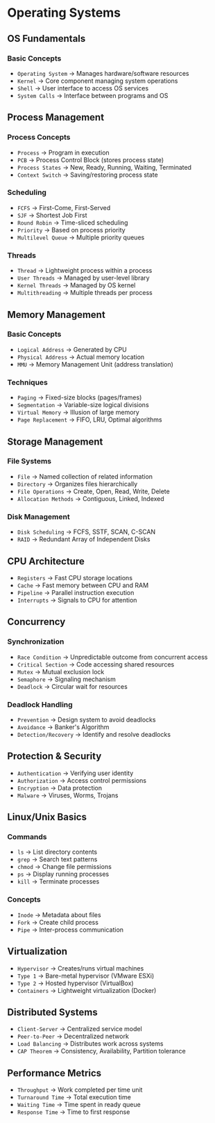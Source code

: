 # Operating Systems

## OS Fundamentals
### Basic Concepts
- `Operating System` → Manages hardware/software resources  
- `Kernel` → Core component managing system operations  
- `Shell` → User interface to access OS services  
- `System Calls` → Interface between programs and OS  

## Process Management
### Process Concepts
- `Process` → Program in execution  
- `PCB` → Process Control Block (stores process state)  
- `Process States` → New, Ready, Running, Waiting, Terminated  
- `Context Switch` → Saving/restoring process state  

### Scheduling
- `FCFS` → First-Come, First-Served  
- `SJF` → Shortest Job First  
- `Round Robin` → Time-sliced scheduling  
- `Priority` → Based on process priority  
- `Multilevel Queue` → Multiple priority queues  

### Threads
- `Thread` → Lightweight process within a process  
- `User Threads` → Managed by user-level library  
- `Kernel Threads` → Managed by OS kernel  
- `Multithreading` → Multiple threads per process  

## Memory Management
### Basic Concepts
- `Logical Address` → Generated by CPU  
- `Physical Address` → Actual memory location  
- `MMU` → Memory Management Unit (address translation)  

### Techniques
- `Paging` → Fixed-size blocks (pages/frames)  
- `Segmentation` → Variable-size logical divisions  
- `Virtual Memory` → Illusion of large memory  
- `Page Replacement` → FIFO, LRU, Optimal algorithms  

## Storage Management
### File Systems
- `File` → Named collection of related information  
- `Directory` → Organizes files hierarchically  
- `File Operations` → Create, Open, Read, Write, Delete  
- `Allocation Methods` → Contiguous, Linked, Indexed  

### Disk Management
- `Disk Scheduling` → FCFS, SSTF, SCAN, C-SCAN  
- `RAID` → Redundant Array of Independent Disks  

## CPU Architecture
- `Registers` → Fast CPU storage locations  
- `Cache` → Fast memory between CPU and RAM  
- `Pipeline` → Parallel instruction execution  
- `Interrupts` → Signals to CPU for attention  

## Concurrency
### Synchronization
- `Race Condition` → Unpredictable outcome from concurrent access  
- `Critical Section` → Code accessing shared resources  
- `Mutex` → Mutual exclusion lock  
- `Semaphore` → Signaling mechanism  
- `Deadlock` → Circular wait for resources  

### Deadlock Handling
- `Prevention` → Design system to avoid deadlocks  
- `Avoidance` → Banker's Algorithm  
- `Detection/Recovery` → Identify and resolve deadlocks  

## Protection & Security
- `Authentication` → Verifying user identity  
- `Authorization` → Access control permissions  
- `Encryption` → Data protection  
- `Malware` → Viruses, Worms, Trojans  

## Linux/Unix Basics
### Commands
- `ls` → List directory contents  
- `grep` → Search text patterns  
- `chmod` → Change file permissions  
- `ps` → Display running processes  
- `kill` → Terminate processes  

### Concepts
- `Inode` → Metadata about files  
- `Fork` → Create child process  
- `Pipe` → Inter-process communication  

## Virtualization
- `Hypervisor` → Creates/runs virtual machines  
- `Type 1` → Bare-metal hypervisor (VMware ESXi)  
- `Type 2` → Hosted hypervisor (VirtualBox)  
- `Containers` → Lightweight virtualization (Docker)  

## Distributed Systems
- `Client-Server` → Centralized service model  
- `Peer-to-Peer` → Decentralized network  
- `Load Balancing` → Distributes work across systems  
- `CAP Theorem` → Consistency, Availability, Partition tolerance  

## Performance Metrics
- `Throughput` → Work completed per time unit  
- `Turnaround Time` → Total execution time  
- `Waiting Time` → Time spent in ready queue  
- `Response Time` → Time to first response  
